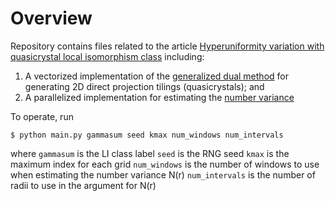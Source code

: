 # Overview

Repository contains files related to the article
[Hyperuniformity variation with quasicrystal local isomorphism class](http://iopscience.iop.org/article/10.1088/1361-648X/aa6944/meta)
including:
1. A vectorized implementation of the [generalized dual method](http://www.physics.princeton.edu/~steinh/ArbSymQC.pdf) for generating 2D direct projection tilings (quasicrystals); and
2. A parallelized implementation for estimating the [number variance](https://arxiv.org/abs/cond-mat/0311532)

To operate, run
```
$ python main.py gammasum seed kmax num_windows num_intervals
```
where
`gammasum` is the LI class label
`seed` is the RNG seed
`kmax` is the maximum index for each grid
`num_windows` is the number of windows to use when estimating the number variance N(r)
`num_intervals` is the number of radii to use in the argument for N(r)
